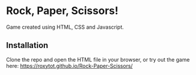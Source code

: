 # Rock, Paper, Scissors!
Game created using HTML, CSS and Javascript.
## Installation
Clone the repo and open the HTML file in your browser, or try out the game here: https://roxytot.github.io/Rock-Paper-Scissors/